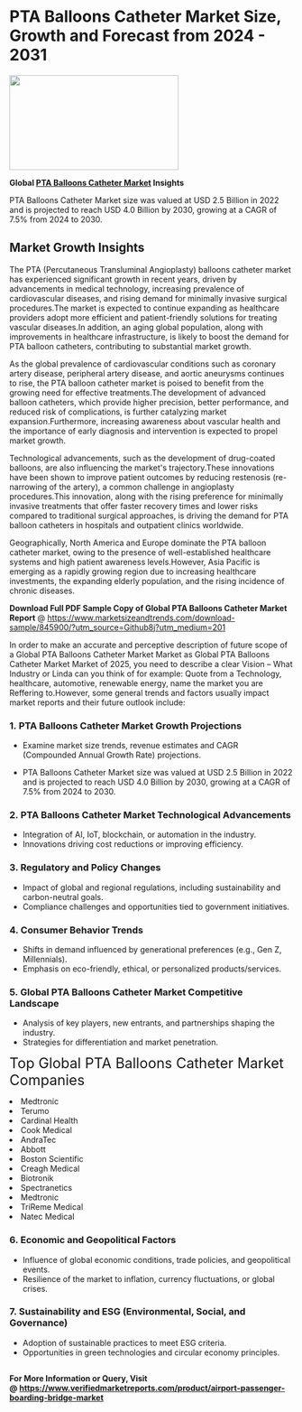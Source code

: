 <H1>PTA Balloons Catheter Market Size, Growth and Forecast from 2024 - 2031</H1><img class="aligncenter size-medium wp-image-584254" src="https://thirdeyenews.in/wp-content/uploads/2024/09/Global-Market-Research-300x168.jpeg" alt="" width="300" height="168" /><p><strong>Global&nbsp;<a href="https://www.marketsizeandtrends.com/download-sample/845900/?utm_source=Github8j?utm_medium=201">PTA Balloons Catheter Market</a> Insights</strong></p><p>PTA Balloons Catheter Market size was valued at USD 2.5 Billion in 2022 and is projected to reach USD 4.0 Billion by 2030, growing at a CAGR of 7.5% from 2024 to 2030.</p><p><h2>Market Growth Insights</h2> <p>The PTA (Percutaneous Transluminal Angioplasty) balloons catheter market has experienced significant growth in recent years, driven by advancements in medical technology, increasing prevalence of cardiovascular diseases, and rising demand for minimally invasive surgical procedures.The market is expected to continue expanding as healthcare providers adopt more efficient and patient-friendly solutions for treating vascular diseases.In addition, an aging global population, along with improvements in healthcare infrastructure, is likely to boost the demand for PTA balloon catheters, contributing to substantial market growth.</p> <p>As the global prevalence of cardiovascular conditions such as coronary artery disease, peripheral artery disease, and aortic aneurysms continues to rise, the PTA balloon catheter market is poised to benefit from the growing need for effective treatments.The development of advanced balloon catheters, which provide higher precision, better performance, and reduced risk of complications, is further catalyzing market expansion.Furthermore, increasing awareness about vascular health and the importance of early diagnosis and intervention is expected to propel market growth.</p> <p>Technological advancements, such as the development of drug-coated balloons, are also influencing the market's trajectory.These innovations have been shown to improve patient outcomes by reducing restenosis (re-narrowing of the artery), a common challenge in angioplasty procedures.This innovation, along with the rising preference for minimally invasive treatments that offer faster recovery times and lower risks compared to traditional surgical approaches, is driving the demand for PTA balloon catheters in hospitals and outpatient clinics worldwide.</p> <p>Geographically, North America and Europe dominate the PTA balloon catheter market, owing to the presence of well-established healthcare systems and high patient awareness levels.However, Asia Pacific is emerging as a rapidly growing region due to increasing healthcare investments, the expanding elderly population, and the rising incidence of chronic diseases.</p> <p><span class=""><strong>Download Full PDF Sample Copy of Global PTA Balloons Catheter Market Report</strong> @ <a href="https://www.marketsizeandtrends.com/download-sample/845900/?utm_source=Github8j?utm_medium=201" target="_blank">https://www.marketsizeandtrends.com/download-sample/845900/?utm_source=Github8j?utm_medium=201</a></span></p><p>In order to make an accurate and perceptive description of future scope of a Global&nbsp;PTA Balloons Catheter Market Market as Global&nbsp;PTA Balloons Catheter Market Market of 2025, you need to describe a clear Vision &ndash; What Industry or Linda can you think of for example: Quote from a Technology, healthcare, automotive, renewable energy, name the market you are Reffering to.However, some general trends and factors usually impact market reports and their future outlook include:</p><h3>1.&nbsp;<strong>PTA Balloons Catheter Market Growth Projections</strong></h3><ul><li>Examine market size trends, revenue estimates and CAGR (Compounded Annual Growth Rate) projections.</li><li><p>PTA Balloons Catheter Market size was valued at USD 2.5 Billion in 2022 and is projected to reach USD 4.0 Billion by 2030, growing at a CAGR of 7.5% from 2024 to 2030.</p></li></ul><h3>2.&nbsp;<strong>PTA Balloons Catheter Market Technological Advancements</strong></h3><ul><li>Integration of AI, IoT, blockchain, or automation in the industry.</li><li>Innovations driving cost reductions or improving efficiency.</li></ul><h3>3.&nbsp;<strong>Regulatory and Policy Changes</strong></h3><ul><li>Impact of global and regional regulations, including sustainability and carbon-neutral goals.</li><li>Compliance challenges and opportunities tied to government initiatives.</li></ul><h3>4.&nbsp;<strong>Consumer Behavior Trends</strong></h3><ul><li>Shifts in demand influenced by generational preferences (e.g., Gen Z, Millennials).</li><li>Emphasis on eco-friendly, ethical, or personalized products/services.</li></ul><h3>5.&nbsp;<strong>Global PTA Balloons Catheter Market Competitive Landscape</strong></h3><ul><li>Analysis of key players, new entrants, and partnerships shaping the industry.</li><li>Strategies for differentiation and market penetration.</li></ul><p data-pm-slice="1 1 []"><span style="color: inherit; font-family: inherit; font-size: 25px;">Top Global PTA Balloons Catheter Market Companies</span></p><div class="" data-test-id=""><p><li>Medtronic</li><li> Terumo</li><li> Cardinal Health</li><li> Cook Medical</li><li> AndraTec</li><li> Abbott</li><li> Boston Scientific</li><li> Creagh Medical</li><li> Biotronik</li><li> Spectranetics</li><li> Medtronic</li><li> TriReme Medical</li><li> Natec Medical</li></p></div><h3>6.&nbsp;<strong>Economic and Geopolitical Factors</strong></h3><ul><li>Influence of global economic conditions, trade policies, and geopolitical events.</li><li>Resilience of the market to inflation, currency fluctuations, or global crises.</li></ul><h3>7.&nbsp;<strong>Sustainability and ESG (Environmental, Social, and Governance)</strong></h3><ul><li>Adoption of sustainable practices to meet ESG criteria.</li><li>Opportunities in green technologies and circular economy principles.</li></ul><h2><strong style="font-size: 14px;">For More Information or Query, Visit @&nbsp;</strong><a style="background-color: #ffffff; font-size: 14px;" href="https://www.marketsizeandtrends.com/report/pta-balloons-catheter-market/" target="_blank">https://www.verifiedmarketreports.com/product/airport-passenger-boarding-bridge-market</a></h2>